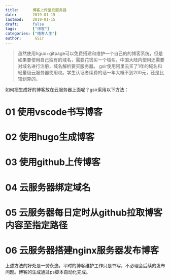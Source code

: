 ```yaml
---
title:      博客上传至云服务器
date:       2019-01-15
lastmod:    2019-01-15
draft:      false
tags:       ["博客"]
categories: ["播客人生"]
author:      GSir
---
```


> 虽然使用hguo+gitpage可以免费搭建和维护一个自己的的博客系统，但是如果要使用自己独有的域名，需要花钱买一个域名，中国大陆内使用还需要对域名进行注册，域名解析要买服务器。
> gsir使用阿里云买了1年的域名和轻量级云服务器使用权。学生认证者续费的话一年大概不到200元，还是比较划算的。

<!--more-->

如何把生成好的博客放在云服务器上面呢？gsir采用以下方法：

# 01 使用vscode书写博客

# 02 使用hugo生成博客

# 03 使用github上传博客

# 04 云服务器绑定域名

# 05 云服务器每日定时从github拉取博客内容至指定路径

# 06 云服务器搭建nginx服务器发布博客

上述方法的好处是一劳永逸，平时的博客维护工作只是书写，不必理会后续的发布问题。博客的生成通过ps脚本自动化完成。




